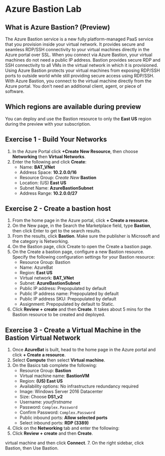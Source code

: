 # Azure Bastion Lab

## What is Azure Bastion? (Preview)
  
The Azure Bastion service is a new fully platform-managed PaaS service that you provision inside your virtual network. It provides secure and seamless RDP/SSH connectivity to your virtual machines directly in the Azure portal over SSL. When you connect via Azure Bastion, your virtual machines do not need a public IP address.
Bastion provides secure RDP and SSH connectivity to all VMs in the virtual network in which it is provisioned. Using Azure Bastion protects your virtual machines from exposing RDP/SSH ports to outside world while still providing secure access using RDP/SSH. With Azure Bastion, you connect to the virtual machine directly from the Azure portal. You don't need an additional client, agent, or piece of software.

## Which regions are available during preview

You can deploy and use the Bastion resource to only the **East US** region during the preview with your subscription.

## Exercise 1 - Build Your Networks

1. In the Azure Portal click **+Create New Resource**, then choose **Networking** then **Virtual Networks**.
2. Enter the following and click **Create**:
    * Name:  **BAT_VNet**
    * Address Space: **10.2.0.0/16**
    * Resource Group: *Create New* **Bastion**
    * Location: (US) **East US**
    * Subnet Name: **AzureBastionSubnet**
    * Address Range: **10.2.0.0/27**

## Exercise 2 - Create a bastion host

1. From the home page in the Azure portal, click **+ Create a resource**.
2. On the New page, in the Search the Marketplace field, type **Bastion**, then click Enter to get to the search results.
3. From the results, click **Bastion**. Make sure the publisher is Microsoft and the category is Networking.
4. On the Bastion page, click Create to open the Create a bastion page.
5. On the Create a bastion page, configure a new Bastion resource. Specify the following configuration settings for your Bastion resource:
    * Resource Group: Bastion
    * Name: AzureBat
    * Region: **East US**
    * Virtual network: **BAT_VNet**
    * Subnet: **AzureBastionSubnet**
    * Public IP address:  Prepopulated by default
    * Public IP address name:  Prepopulated by default
    * Public IP address SKU: Prepopulated by default
    * Assignment: Prepopulated by default to Static.
6. Click **Review + create** and then **Create**. It takes about 5 mins for the Bastion resource to be created and deployed.

## Exercise 3 - Create a Virtual Machine in the Bastion Virtual Network

1. Once **AzureBat** is built, head to the home page in the Azure portal and click **+ Create a resource**.
2. Select **Compute** then select **Virtual machine**.
3. On the Basics tab complete the following:
    * Resource Group: **Bastion**
    * Virtual machine name: **BastionVM**
    * Region: **(US) East US**
    * Availability options: No infrastructure redundancy required
    * Image: Windows Server 2016 Datacenter
    * Size: Choose **DS1_v2**
    * Username: *yourfirstname*
    * Password: `Complex.Password`
    * Confirm Password: `Complex.Password`
    * Public inbound ports: **Allow selected ports**
    * Select inbound ports: **RDP (3389)**
4. Click on the **Networking** tab and enter the following:
5. Click **Review + create** and then **Create**.


 virtual machine and then click **Connect**.
7. On the right sidebar, click Bastion, then Use Bastion.
